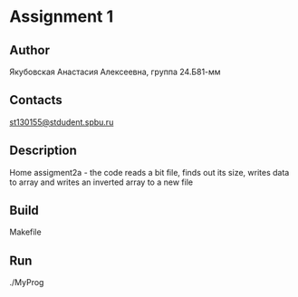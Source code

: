 # Assignment 1
## Author
Якубовская Анастасия Алексеевна, группа 24.Б81-мм
## Contacts
st130155@stdudent.spbu.ru
## Description
Home assigment2a - the code reads a bit file, finds out its size, writes data to array and writes an inverted array to a new file
## Build
Makefile
## Run
./MyProg
